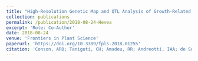 ```yaml
---
title: "High-Resolution Genetic Map and QTL Analysis of Growth-Related Traits of *Hevea brasiliensis*"
collection: publications
permalink: /publication/2018-08-24-Hevea
excerpt: 'Role: Co-Author'
date: 2018-08-24
venue: 'Frontiers in Plant Science'
paperurl: 'https://doi.org/10.3389/fpls.2018.01255'
citation: 'Conson, ARO; Taniguti, CH; Amadeu, RR; Andreotti, IAA; de Souza, LM; dos Santos, LHB; Rosa, JRBF; Mantello, CC; da Silva, CC; Scaloppi Jr, EJ; Ribeiro, RV; Le Guen, V; Garcia, AAF; Gonçalves, PS; Souza, AP. High-Resolution Genetic Map and QTL Analysis of Growth-Related Traits of Hevea brasiliensis. Frontiers in Plant Science, 9:1255, 2018.'
---
```


